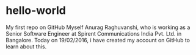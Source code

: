 # hello-world
My first repo on GitHub
Myself Anurag Raghuvanshi, who is working as a Senior Software Engineer at Spirent Communications India Pvt. Ltd. in Bangalore.
Today on 19/02/2016, i have created my account on GitHub to learn about this.

